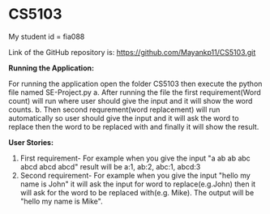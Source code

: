 # CS5103

My student id = fia088

Link of the GitHub repository is: https://github.com/Mayankp11/CS5103.git

**Running the Application:**

For running the application open the folder CS5103 then execute the python file named SE-Project.py
a. After running the file the first requirement(Word count) will run where user should give the input and it will show the word counts.
b. Then second requrement(word replacement) will run automatically so user should give the input and it will ask the word to replace then the word to be replaced with and finally it will show the result.


**User Stories:**
1. First requirement- For example when you give the input "a ab   ab abc    abcd    abcd  abcd" result will be a:1, ab:2, abc:1, abcd:3
2. Second requirement- For example when you give the input "hello my name is John" it will ask the input for word to replace(e.g.John) then it will ask for the word to be replaced with(e.g. Mike). The output will be "hello my name is Mike".
